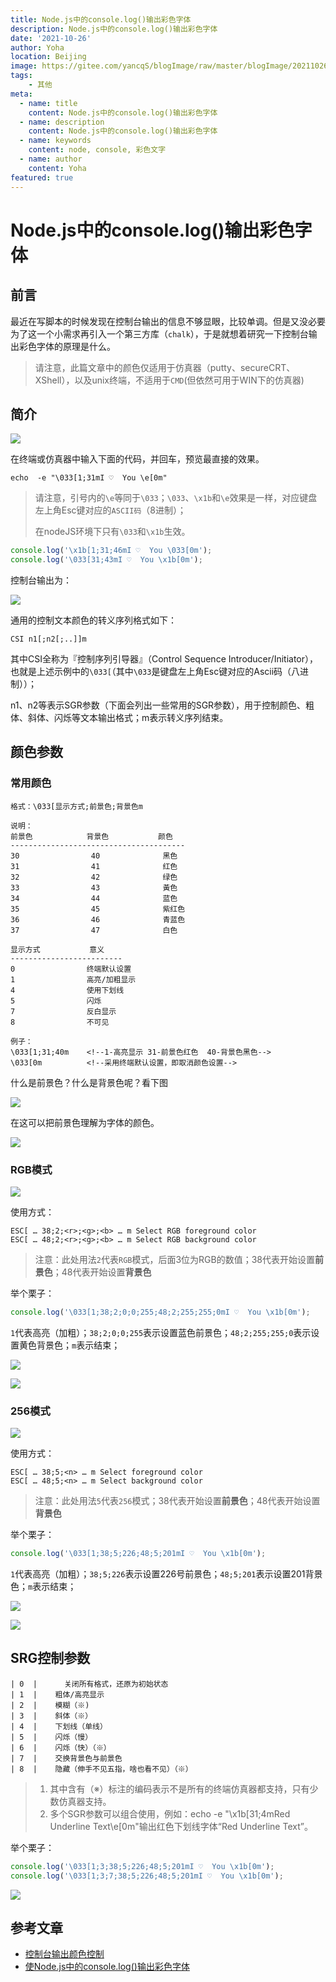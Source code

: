 ```yaml
---
title: Node.js中的console.log()输出彩色字体
description: Node.js中的console.log()输出彩色字体
date: '2021-10-26'
author: Yoha
location: Beijing
image: https://gitee.com/yancqS/blogImage/raw/master/blogImage/20211026161432.png
tags:
    - 其他
meta:
  - name: title
    content: Node.js中的console.log()输出彩色字体
  - name: description
    content: Node.js中的console.log()输出彩色字体
  - name: keywords
    content: node, console, 彩色文字
  - name: author
    content: Yoha
featured: true
---
```

# Node.js中的console.log()输出彩色字体

## 前言

最近在写脚本的时候发现在控制台输出的信息不够显眼，比较单调。但是又没必要为了这一个小需求再引入一个第三方库（`chalk`），于是就想着研究一下控制台输出彩色字体的原理是什么。

> 请注意，此篇文章中的颜色仅适用于仿真器（putty、secureCRT、XShell），以及unix终端，不适用于`CMD`(但依然可用于WIN下的仿真器)

## 简介

![](https://gitee.com/yancqS/blogImage/raw/master/blogImage/20211026152046.png)

在终端或仿真器中输入下面的代码，并回车，预览最直接的效果。

```shell
echo  -e "\033[1;31mI ♡  You \e[0m"
```

> 请注意，引号内的`\e`等同于`\033`；`\033`、`\x1b`和`\e`效果是一样，对应键盘左上角Esc键对应的`ASCII码`（8进制）；
>
> 在nodeJS环境下只有`\033`和`\x1b`生效。

```js
console.log('\x1b[1;31;46mI ♡  You \033[0m');
console.log('\033[31;43mI ♡  You \x1b[0m');
```

控制台输出为：

![](https://gitee.com/yancqS/blogImage/raw/master/blogImage/20211026152707.png)

通用的控制文本颜色的转义序列格式如下：

```
CSI n1[;n2[;..]]m
```

其中CSI全称为『控制序列引导器』（Control Sequence Introducer/Initiator），也就是上述示例中的`\033[`（其中`\033`是键盘左上角Esc键对应的Ascii码（八进制））；

n1、n2等表示SGR参数（下面会列出一些常用的SGR参数），用于控制颜色、粗体、斜体、闪烁等文本输出格式；m表示转义序列结束。

## 颜色参数

### 常用颜色

```
格式：\033[显示方式;前景色;背景色m

说明：
前景色            背景色           颜色
---------------------------------------
30                40              黑色
31                41              红色
32                42              绿色
33                43              黃色
34                44              蓝色
35                45              紫红色
36                46              青蓝色
37                47              白色

显示方式           意义
-------------------------
0                终端默认设置
1                高亮/加粗显示
4                使用下划线
5                闪烁
7                反白显示
8                不可见

例子：
\033[1;31;40m    <!--1-高亮显示 31-前景色红色  40-背景色黑色-->
\033[0m          <!--采用终端默认设置，即取消颜色设置-->
```

什么是前景色？什么是背景色呢？看下图

![](https://gitee.com/yancqS/blogImage/raw/master/blogImage/20211026153602.webp)

在这可以把前景色理解为字体的颜色。

![](https://gitee.com/yancqS/blogImage/raw/master/blogImage/20211026154819.png)

### RGB模式

![](https://gitee.com/yancqS/blogImage/raw/master/blogImage/20211026154843.png)

使用方式：

```
ESC[ … 38;2;<r>;<g>;<b> … m Select RGB foreground color
ESC[ … 48;2;<r>;<g>;<b> … m Select RGB background color
```

> 注意：此处用法`2`代表`RGB`模式，后面3位为RGB的数值；38代表开始设置**前景色**；48代表开始设置**背景色**

举个栗子：

```js
console.log('\033[1;38;2;0;0;255;48;2;255;255;0mI ♡  You \x1b[0m');
```

`1`代表高亮（加粗）；`38;2;0;0;255`表示设置蓝色前景色；`48;2;255;255;0`表示设置黄色背景色；`m`表示结束；

![](https://gitee.com/yancqS/blogImage/raw/master/blogImage/20211026155602.png)

![](https://gitee.com/yancqS/blogImage/raw/master/blogImage/20211026155716.png)

### 256模式

![](https://gitee.com/yancqS/blogImage/raw/master/blogImage/20211026155820.png)

使用方式：

```
ESC[ … 38;5;<n> … m Select foreground color
ESC[ … 48;5;<n> … m Select background color
```

> 注意：此处用法`5`代表`256`模式；38代表开始设置**前景色**；48代表开始设置**背景色**

举个栗子：

```js
console.log('\033[1;38;5;226;48;5;201mI ♡  You \x1b[0m');
```

`1`代表高亮（加粗）；`38;5;226`表示设置226号前景色；`48;5;201`表示设置201背景色；`m`表示结束；

![](https://gitee.com/yancqS/blogImage/raw/master/blogImage/20211026160425.png)

![](https://gitee.com/yancqS/blogImage/raw/master/blogImage/20211026160527.png)

## SRG控制参数

```
| 0  |   	关闭所有格式，还原为初始状态
| 1  |    粗体/高亮显示 
| 2  |    模糊（※)	
| 3  |    斜体（※） 
| 4  |    下划线（单线）  
| 5  |    闪烁（慢） 
| 6  |    闪烁（快）（※）  
| 7  |    交换背景色与前景色   
| 8  |    隐藏（伸手不见五指，啥也看不见）（※）
```

> 1. 其中含有（※）标注的编码表示不是所有的终端仿真器都支持，只有少数仿真器支持。
> 2. 多个SGR参数可以组合使用，例如：echo -e "\x1b[31;4mRed Underline Text\e[0m"输出红色下划线字体“Red Underline Text”。

举个栗子：

```js
console.log('\033[1;3;38;5;226;48;5;201mI ♡  You \x1b[0m');
console.log('\033[1;3;7;38;5;226;48;5;201mI ♡  You \x1b[0m');
```

![](https://gitee.com/yancqS/blogImage/raw/master/blogImage/20211026161432.png)

## 参考文章

- [控制台输出颜色控制](https://cloud.tencent.com/developer/article/1142372)
- [使Node.js中的console.log()输出彩色字体](https://www.jianshu.com/p/cca3e72c3ba7)
